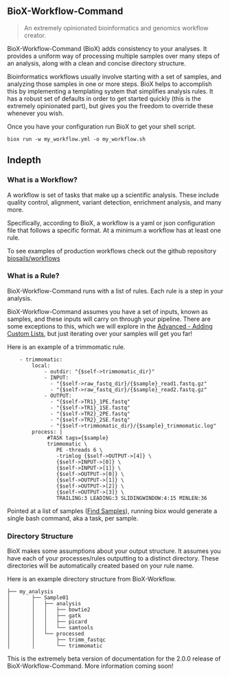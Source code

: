 ## BioX-Workflow-Command

> An extremely opinionated bioinformatics and genomics workflow creator.

BioX-Workflow-Command \(BioX\) adds consistency to your analyses. It provides a uniform way of processing multiple samples over many steps of an analysis, along with a clean and concise directory structure.

Bioinformatics workflows usually involve starting with a set of samples, and analyzing those samples in one or more steps. BioX helps to accomplish this by implementing a templating system that simplifies analysis rules. It has a robust set of defaults in order to get started quickly \(this is the extremely opinionated part\), but gives you the freedom to override these whenever you wish.

Once you have your configuration run BioX to get your shell script.

```
biox run -w my_workflow.yml -o my_workflow.sh
```

## Indepth

### What is a Workflow?

A workflow is set of tasks that make up a scientific analysis. These include quality control, alignment, variant detection, enrichment analysis, and many more.

Specifically, according to BioX, a workflow is a yaml or json configuration file that follows a specific format. At a minimum a workflow has at least one rule.

To see examples of production workflows check out the github repository  [biosails/workflows](https://github.com/biosails/workflows)

### What is a Rule?

BioX-Workflow-Command runs with a list of rules. Each rule is a step in your analysis.

BioX-Workflow-Command assumes you have a set of inputs, known as samples, and these inputs will carry on through your pipeline. There are some exceptions to this, which we will explore in the [Advanced - Adding Custom Lists](/advanced-adding-custom-lists.md), but just iterating over your samples will get you far!

Here is an example of a trimmomatic rule.

```
    - trimmomatic:
        local:
            - outdir: "{$self->trimmomatic_dir}"
            - INPUT:
              - "{$self->raw_fastq_dir}/{$sample}_read1.fastq.gz"
              - "{$self->raw_fastq_dir}/{$sample}_read2.fastq.gz"
            - OUTPUT:
              - "{$self->TR1}_1PE.fastq"
              - "{$self->TR1}_1SE.fastq"
              - "{$self->TR2}_2PE.fastq"
              - "{$self->TR2}_2SE.fastq"
              - "{$self->trimmomatic_dir}/{$sample}_trimmomatic.log"
        process: |
             #TASK tags={$sample}
             trimmomatic \
                PE -threads 6 \
                -trimlog {$self->OUTPUT->[4]} \
                {$self->INPUT->[0]} \
                {$self->INPUT->[1]} \
                {$self->OUTPUT->[0]} \
                {$self->OUTPUT->[1]} \
                {$self->OUTPUT->[2]} \
                {$self->OUTPUT->[3]} \
                TRAILING:3 LEADING:3 SLIDINGWINDOW:4:15 MINLEN:36
```

Pointed at a list of samples \([Find Samples](/find-samples.md)\), running biox would generate a single bash command, aka a task, per sample.

### Directory Structure

BioX makes some assumptions about your output structure. It assumes you have each of your processes/rules outputting to a distinct directory.  These directories will be automatically created based on your rule name.

Here is an example directory structure from BioX-Workflow.

```
├── my_analysis
│       ├── Sample01
│       │   ├── analysis
│       │   │   ├── bowtie2
│       │   │   ├── gatk
│       │   │   ├── picard
│       │   │   └── samtools
│       │   └── processed
│       │       ├── trimm_fastqc
│       │       └── trimmomatic
```

This is the extremely beta version of documentation for the 2.0.0 release of BioX-Workflow-Command. More information coming soon!

